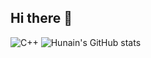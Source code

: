 ## Hi there 👋

![C++](https://img.shields.io/badge/C%2B%2B-00599C?style=flat&logo=c%2B%2B&logoColor=white)
![Hunain's GitHub stats](https://github-readme-stats.vercel.app/api?username=hunaindanish&show_icons=true&theme=radical)

